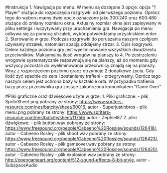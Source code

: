 #Instrukcja
    1. Nawigacja po menu.
    W menu są dostępne 3 opcje: opcja "1 Player" służąca do rozpoczęcia rozgrywki od pierwszego poziomu.
    Oprócz tego do wyboru mamy dwie opcje oznaczone jako 300:240 oraz 600:480 służące do zmiany rozmiaru okna.
    Aktualny rozmiar okna jest zapisywany w pliku settings i wczytywany przy uruchamianiu gra. Nawigacja po menu
    odbywa się za pomocą strzałek, wybór potwierdzamy przyckiskiem enter.
    2. Sterowanie w grze.
    Podczas rozgrywki do poruszania naszym czołgiem używamy strzałek, natomiast spacją oddajemy strzał.
    3. Opis rozgrywki.
    Celem każdego poziomu gry jest wyeliminowanie wszystkich dwudziestu przeciwników. Maksymalna ilość
    wrogów na planszy to 4. Po zestrzeleniu wrogowie systematycznie respawnują się na planszy, aż do 
    momentu gdy wszyscy pozostali do wyeliminowania przeciwnicy znajdą się na planszy.
    Wraz z rozpoczęciem poziomu gracz otrzymuje 2 dodatkowe życia. Gdy ilość żyć spadnie do zera i zostaniemy
    trafieni - przegrywamy. Oprócz tego naszym celem jest ochrona bazy w kształcie orła. W przypadku trafienia
    bazy przez przeciwnika gra zostaje zakończona komunikatem "Game Over". 

#Pliki graficzne oraz dźwiękowe użyte w grze:
    1. Pliki graficzne:
        - plik SpriteSheet.png pobrany ze strony: https://www.spriters-resource.com/nes/batcity/sheet/60016, autor - Superjustinbros
        - plik menu.png pobrany ze strony: https://www.spriters-resource.com/nes/batcity/sheet/11756/ autor - Zephiel87
    2. pliki dźwiękowe:
        - plik button.wav pobrany ze strony: https://www.freesound.org/people/Cabeeno%20Rossley/sounds/126418/, autor - Cabeeno Rosley
        - plik shoot.wav pobrany ze strony: https://www.freesound.org/people/Cabeeno%20Rossley/sounds/126423/, autor - Cabeeno Rosley
        - plik gameover.wav pobrany ze strony: https://www.freesound.org/people/Cabeeno%20Rossley/sounds/126420/,  autor - Cabeeno Rosley
        - plik explosion.wav pobrany ze strony: http://opengameart.org/content/512-sound-effects-8-bit-style, autor - SubspaceAudio
        